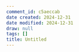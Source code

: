 ```yaml
---
comment_id: c5aeccab
date created: 2024-12-31
date modified: 2024-12-31
draw: null
tags: []
title: Untitled
---
```

